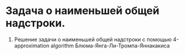 # Задача о наименьшей общей надстроки.
1. Решение задачи о наименьшей общей надстроки с помощью 4-approximation algorithm Блюма-Янга-Ли-Тромпа-Яннакакиса
